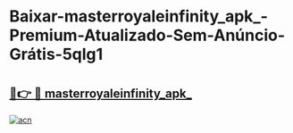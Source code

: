 # Baixar-masterroyaleinfinity_apk_-Premium-Atualizado-Sem-Anúncio-Grátis-5qlg1

# <h2><a href="https://000nkl.esa.edu.pl?src=masterroyaleinfinity_apk_&ref=5qlg1">🔗👉 🔴 masterroyaleinfinity_apk_</a></h2>

[![acn](https://github.com/user-attachments/assets/0f9c940e-d8b0-45ae-aac7-cd30a18b3e1c)](https://000nkl.esa.edu.pl?src=masterroyaleinfinity_apk_&ref=5qlg1)

